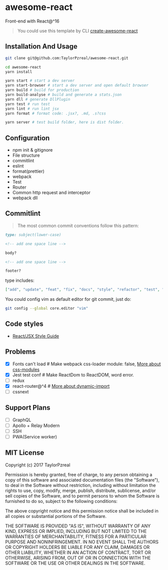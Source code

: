 # awesome-react

Front-end with React@^16

> You could use this template by CLI [create-awesome-react](https://github.com/TaylorPzreal/create-awesome-react)

## Installation And Usage

```bash
git clone git@github.com:TaylorPzreal/awesome-react.git

cd awesome-react
yarn install

yarn start # start a dev server
yarn start-browser # start a dev server and open default browser
yarn build # build for production
yarn build-analyse # build and generate a stats.json
yarn dll # generate DllPlugin
yarn test # run test
yarn lint # run lint jsx
yarn format # format code: .jsx?, .md, .s?css

yarn server # test build folder, here is dist folder.
```

## Configuration

* npm init & gitignore
* File structure
* commitlint
* eslint
* format(prettier)
* webpack
* Test
* Router
* Common http request and interceptor
* webpack dll

## Commitlint

> The most common commit conventions follow this pattern:

```md
type: subject(lower-case)

<!-- add one space line -->

body?

<!-- add one space line -->

footer?
```

type includes:

```json
["add", "update", "feat", "fix", "docs", "style", "refactor", "test", "rever"]
```

You could config vim as default editor for git commit, just do:

```bash
git config --global core.editor "vim"
```

## Code styles

* [React/JSX Style Guide](https://github.com/airbnb/javascript/tree/master/react)

## Problems

* [x] Fonts can't load # Make webpack css-loader module: false, [More about css-modules](https://github.com/css-modules/css-modules)
* [x] Jest test conf # Make ReactDom to ReactDOM, word error.
* [ ] redux
* [x] react-router@^4 # [More about dynamic-import](https://github.com/ReactTraining/react-router/blob/master/packages/react-router-dom/docs/guides/code-splitting.md)
* [ ] cssnext

## Support Plans

* [ ] GraphQL
* [ ] Apollo + Relay Modern
* [ ] SSH
* [ ] PWA(Service worker)

## MIT License

Copyright (c) 2017 TaylorPzreal

Permission is hereby granted, free of charge, to any person obtaining a copy
of this software and associated documentation files (the "Software"), to deal
in the Software without restriction, including without limitation the rights
to use, copy, modify, merge, publish, distribute, sublicense, and/or sell
copies of the Software, and to permit persons to whom the Software is
furnished to do so, subject to the following conditions:

The above copyright notice and this permission notice shall be included in all
copies or substantial portions of the Software.

THE SOFTWARE IS PROVIDED "AS IS", WITHOUT WARRANTY OF ANY KIND, EXPRESS OR
IMPLIED, INCLUDING BUT NOT LIMITED TO THE WARRANTIES OF MERCHANTABILITY,
FITNESS FOR A PARTICULAR PURPOSE AND NONINFRINGEMENT. IN NO EVENT SHALL THE
AUTHORS OR COPYRIGHT HOLDERS BE LIABLE FOR ANY CLAIM, DAMAGES OR OTHER
LIABILITY, WHETHER IN AN ACTION OF CONTRACT, TORT OR OTHERWISE, ARISING FROM,
OUT OF OR IN CONNECTION WITH THE SOFTWARE OR THE USE OR OTHER DEALINGS IN THE
SOFTWARE.
